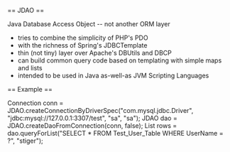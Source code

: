 == JDAO ==

Java Database Access Object -- not another ORM layer

* tries to combine the simplicity of PHP's PDO
* with the richness of Spring's JDBCTemplate
* thin (not tiny) layer over Apache's DBUtils and DBCP
* can build common query code based on templating with simple maps and lists
* intended to be used in Java as-well-as JVM Scripting Languages

== Example ==

 Connection conn = JDAO.createConnectionByDriverSpec("com.mysql.jdbc.Driver", "jdbc:mysql://127.0.0.1:3307/test", "sa", "sa");
 JDAO dao = JDAO.createDaoFromConnection(conn, false);
 List rows = dao.queryForList("SELECT * FROM Test_User_Table WHERE UserName = ?", "stiger");